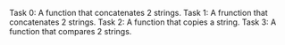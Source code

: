 Task 0: A function that concatenates 2 strings.
Task 1: A frunction that concatenates 2 strings.
Task 2: A function that copies a string.
Task 3: A function that compares 2 strings.

